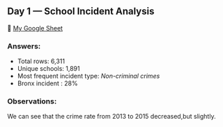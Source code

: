 ## Day 1 — School Incident Analysis

🔗 [My Google Sheet](https://docs.google.com/spreadsheets/d/1P2cIf-gqYp7w-mA6Z2nmb84y9yX8bYj3UmLtrrOiczI/edit?usp=sharing)

### Answers:
- Total rows: 6,311  
- Unique schools: 1,891  
- Most frequent incident type: *Non-criminal crimes*  
- Bronx incident : 28%

### Observations:
 We can see that the crime rate from 2013 to 2015 decreased,but slightly.
